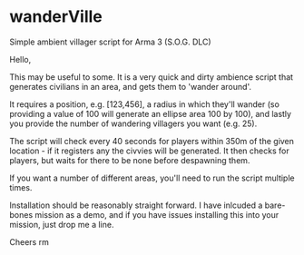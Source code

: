 # wanderVille
Simple ambient villager script for Arma 3 (S.O.G. DLC)

Hello, 

This may be useful to some. It is a very quick and dirty ambience script that generates civilians in an area, and gets them to 'wander around'. 

It requires a position, e.g. [123,456], a radius in which they'll wander (so providing a value of 100 will generate an ellipse area 100 by 100), and lastly you provide the number of wandering villagers you want (e.g. 25). 

The script will check every 40 seconds for players within 350m of the given location - if it registers any the civvies will be generated. It then checks for players, but waits for there to be none before despawning them. 

If you want a number of different areas, you'll need to run the script multiple times.

Installation should be reasonably straight forward. I have inlcuded a bare-bones mission as a demo, and if you have issues installing this into your mission, just drop me a line.

Cheers
rm
